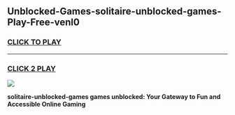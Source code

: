 
## Unblocked-Games-solitaire-unblocked-games-Play-Free-venl0
<h3>
<a href="https://premium76.site?title=solitaire-unblocked-games&ref=15A">CLICK TO PLAY</a></h3>
<hr>

<h3>
<a href="https://premium76.site?title=solitaire-unblocked-games&ref=15A">CLICK 2 PLAY</a>
  
</h3>

<a href="https://premium76.site?title=solitaire-unblocked-games&ref=15A"><img src="https://clearcache.store/games.png"></a>


**solitaire-unblocked-games games unblocked: Your Gateway to Fun and Accessible Online Gaming**
